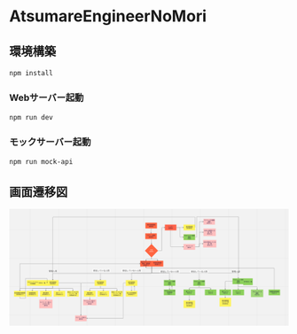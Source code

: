 # AtsumareEngineerNoMori

## 環境構築

```sh
npm install
```

### Webサーバー起動

```sh
npm run dev
```

### モックサーバー起動

```sh
npm run mock-api
```

## 画面遷移図
![画面遷移図](./public/picture.png)
